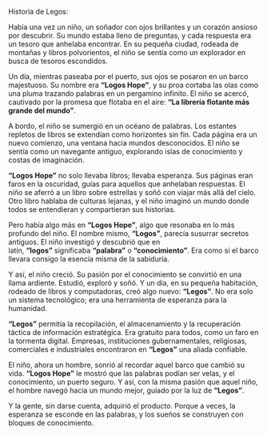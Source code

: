 Historia de Legos:

Había una vez un niño, un soñador con ojos brillantes y un corazón ansioso por descubrir. Su mundo estaba lleno de preguntas, y cada respuesta era un tesoro que anhelaba encontrar. En su pequeña ciudad, rodeada de montañas y libros polvorientos, el niño se sentía como un explorador en busca de tesoros escondidos.

Un día, mientras paseaba por el puerto, sus ojos se posaron en un barco majestuoso. Su nombre era **“Logos Hope”**, y su proa cortaba las olas como una pluma trazando palabras en un pergamino infinito. El niño se acercó, cautivado por la promesa que flotaba en el aire: **“La librería flotante más grande del mundo”**.

A bordo, el niño se sumergió en un océano de palabras. Los estantes repletos de libros se extendían como horizontes sin fin. Cada página era un nuevo comienzo, una ventana hacia mundos desconocidos. El niño se sentía como un navegante antiguo, explorando islas de conocimiento y costas de imaginación.

**“Logos Hope”** no solo llevaba libros; llevaba esperanza. Sus páginas eran faros en la oscuridad, guías para aquellos que anhelaban respuestas. El niño se aferró a un libro sobre estrellas y soñó con viajar más allá del cielo. Otro libro hablaba de culturas lejanas, y el niño imaginó un mundo donde todos se entendieran y compartieran sus historias.

Pero había algo más en **“Logos Hope”**, algo que resonaba en lo más profundo del niño. El nombre mismo, **“Logos”**, parecía susurrar secretos antiguos. El niño investigó y descubrió que en latín, **“logos”** significaba **“palabra”** o **“conocimiento”**. Era como si el barco llevara consigo la esencia misma de la sabiduría.

Y así, el niño creció. Su pasión por el conocimiento se convirtió en una llama ardiente. Estudió, exploró y soñó. Y un día, en su pequeña habitación, rodeado de libros y computadoras, creó algo nuevo: **“Legos”**. No era solo un sistema tecnológico; era una herramienta de esperanza para la humanidad.

**“Legos”** permitía la recopilación, el almacenamiento y la recuperación táctica de información estratégica. Era gratuito para todos, como un faro en la tormenta digital. Empresas, instituciones gubernamentales, religiosas, comerciales e industriales encontraron en **“Legos”** una aliada confiable.

El niño, ahora un hombre, sonrió al recordar aquel barco que cambió su vida. **“Logos Hope”** le mostró que las palabras podían ser velas, y el conocimiento, un puerto seguro. Y así, con la misma pasión que aquel niño, el hombre navegó hacia un mundo mejor, guiado por la luz de **“Legos”**.

Y la gente, sin darse cuenta, adquirió el producto. Porque a veces, la esperanza se esconde en las palabras, y los sueños se construyen con bloques de conocimiento.
